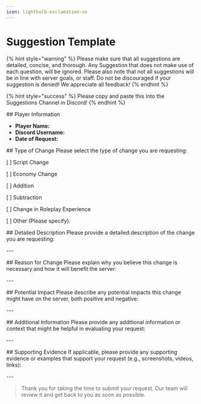```yaml
---
icon: lightbulb-exclamation-on
---
```


# Suggestion Template

{% hint style="warning" %}
Please make sure that all suggestions are detailed, concise, and thorough. Any Suggestion that does not make use of each question, will be ignored. Please also note that not all suggestions will be in line with server goals, or staff. Do not be discouraged if your suggestion is denied! We appreciate all feedback!
{% endhint %}

{% hint style="success" %}
Please copy and paste this into the Suggestions Channel in Discord!
{% endhint %}

\## Player Information

* **Player Name:**
* **Discord Username:**
* **Date of Request:**

\## Type of Change Please select the type of change you are requesting:

\[ ] Script Change

\[ ] Economy Change

\[ ] Addition

\[ ] Subtraction

\[ ] Change in Roleplay Experience

\[ ] Other (Please specify):

\## Detailed Description Please provide a detailed description of the change you are requesting:

\---

\## Reason for Change Please explain why you believe this change is necessary and how it will benefit the server:

\---

\## Potential Impact Please describe any potential impacts this change might have on the server, both positive and negative:

\---

\## Additional Information Please provide any additional information or context that might be helpful in evaluating your request:

\---

\## Supporting Evidence If applicable, please provide any supporting evidence or examples that support your request (e.g., screenshots, videos, links):

\---

> Thank you for taking the time to submit your request. Our team will review it and get back to you as soon as possible.
